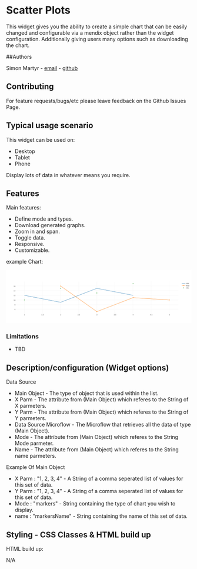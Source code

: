 # Scatter Plots

This widget gives you the ability to create a simple chart that can be easily changed and configurable via a mendix object rather than
the widget configuration. Additionally giving users many options such as downloading the chart.  

##Authors

Simon Martyr -  [email](mailto:simon.martyr@finaps.nl)   - [github](https://github.com/simonmartyr)

## Contributing

For feature requests/bugs/etc please leave feedback on the Github Issues Page.

## Typical usage scenario

This widget can be used on:
- Desktop 
- Tablet 
- Phone

Display lots of data in whatever means you require. 
 
## Features

Main features:

- Define mode and types. 
- Download generated graphs.
- Zoom in and span.
- Toggle data. 
- Responsive. 
- Customizable. 


example Chart:


<img src="https://raw.githubusercontent.com/Finaps/scatterplots/master/readme/example.png"/>



### Limitations

 - TBD
 

## Description/configuration (Widget options)

Data Source 

- Main Object - The type of object that is used within the list.
- X Parm - The attribute from (Main Object) which referes to the String of X parmeters. 
- Y Parm - The attribute from (Main Object) which referes to the String of Y parmeters.
- Data Source Microflow - The Microflow that retrieves all the data of type (Main Object).
- Mode - The attribute from (Main Object) which referes to the String Mode parmeter.
- Name - The attribute from (Main Object) which referes to the String name parmeters.

Example Of Main Object

- X Parm : "1, 2, 3, 4" - A String of a comma seperated list of values for this set of data. 
- Y Parm : "1, 2, 3, 4" - A String of a comma seperated list of values for this set of data.
- Mode : "markers" - String containing the type of chart you wish to display.
- name : "markersName" - String containing the name of this set of data. 



## Styling - CSS Classes & HTML build up

HTML build up:

N/A